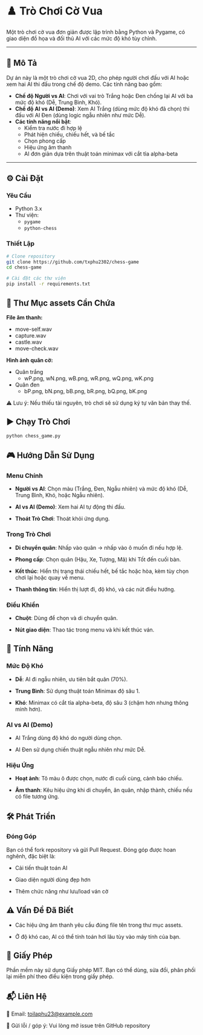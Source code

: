 # ♟️ Trò Chơi Cờ Vua

Một trò chơi cờ vua đơn giản được lập trình bằng Python và Pygame, có giao diện đồ họa và đối thủ AI với các mức độ khó tùy chỉnh.

---

## 📝 Mô Tả

Dự án này là một trò chơi cờ vua 2D, cho phép người chơi đấu với AI hoặc xem hai AI thi đấu trong chế độ demo. Các tính năng bao gồm:

- **Chế độ Người vs AI**: Chơi với vai trò Trắng hoặc Đen chống lại AI với ba mức độ khó (Dễ, Trung Bình, Khó).
- **Chế độ AI vs AI (Demo)**: Xem AI Trắng (dùng mức độ khó đã chọn) thi đấu với AI Đen (dùng logic ngẫu nhiên như mức Dễ).
- **Các tính năng nổi bật**:
  - Kiểm tra nước đi hợp lệ
  - Phát hiện chiếu, chiếu hết, và bế tắc
  - Chọn phong cấp
  - Hiệu ứng âm thanh
  - AI đơn giản dựa trên thuật toán minimax với cắt tỉa alpha-beta

---

## ⚙️ Cài Đặt

### Yêu Cầu

- Python 3.x  
- Thư viện:
  - `pygame`
  - `python-chess`

### Thiết Lập

```bash
# Clone repository
git clone https://github.com/txphu2302/chess-game
cd chess-game

# Cài đặt các thư viện
pip install -r requirements.txt

```

## 📁 Thư Mục **assets** Cần Chứa

**File âm thanh:**
- move-self.wav
- capture.wav
- castle.wav
- move-check.wav


**Hình ảnh quân cờ:**
- Quân trắng
    - wP.png, wN.png, wB.png, wR.png, wQ.png, wK.png
- Quân đen
    - bP.png, bN.png, bB.png, bR.png, bQ.png, bK.png

⚠️ Lưu ý: Nếu thiếu tài nguyên, trò chơi sẽ sử dụng ký tự văn bản thay thế.

## ▶️ Chạy Trò Chơi

```bash
python chess_game.py

```

## 🎮 Hướng Dẫn Sử Dụng

### Menu Chính

- **Người vs AI**: Chọn màu (Trắng, Đen, Ngẫu nhiên) và mức độ khó (Dễ, Trung Bình, Khó, hoặc Ngẫu nhiên).

- **AI vs AI (Demo)**: Xem hai AI tự động thi đấu.

- **Thoát Trò Chơi**: Thoát khỏi ứng dụng.

### Trong Trò Chơi

- **Di chuyển quân**: Nhấp vào quân → nhấp vào ô muốn đi nếu hợp lệ.

- **Phong cấp**: Chọn quân (Hậu, Xe, Tượng, Mã) khi Tốt đến cuối bàn.

- **Kết thúc**: Hiển thị trạng thái chiếu hết, bế tắc hoặc hòa, kèm tùy chọn chơi lại hoặc quay về menu.

- **Thanh thông tin**: Hiển thị lượt đi, độ khó, và các nút điều hướng.

### Điều Khiển

- **Chuột**: Dùng để chọn và di chuyển quân.

- **Nút giao diện**: Thao tác trong menu và khi kết thúc ván.

## 🧠 Tính Năng
### Mức Độ Khó
- **Dễ**: AI đi ngẫu nhiên, ưu tiên bắt quân (70%).

- **Trung Bình**: Sử dụng thuật toán Minimax độ sâu 1.

- **Khó**: Minimax có cắt tỉa alpha-beta, độ sâu 3 (chậm hơn nhưng thông minh hơn).

### AI vs AI (Demo)
- AI Trắng dùng độ khó do người dùng chọn.

- AI Đen sử dụng chiến thuật ngẫu nhiên như mức Dễ.

### Hiệu Ứng
- **Hoạt ảnh**: Tô màu ô được chọn, nước đi cuối cùng, cảnh báo chiếu.

- **Âm thanh**: Kêu hiệu ứng khi di chuyển, ăn quân, nhập thành, chiếu nếu có file tương ứng.

## 🛠️ Phát Triển
### Đóng Góp
Bạn có thể fork repository và gửi Pull Request.
Đóng góp được hoan nghênh, đặc biệt là:

- Cải tiến thuật toán AI

- Giao diện người dùng đẹp hơn

- Thêm chức năng như lưu/load ván cờ

## ⚠️ Vấn Đề Đã Biết
- Các hiệu ứng âm thanh yêu cầu đúng file tên trong thư mục assets.

- Ở độ khó cao, AI có thể tính toán hơi lâu tùy vào máy tính của bạn.

## 📄 Giấy Phép
Phần mềm này sử dụng Giấy phép MIT.
Bạn có thể dùng, sửa đổi, phân phối lại miễn phí theo điều kiện trong giấy phép.

## 📬 Liên Hệ
📧 Email: toilaphu23@example.com

🐞 Gửi lỗi / góp ý: Vui lòng mở issue trên GitHub repository
